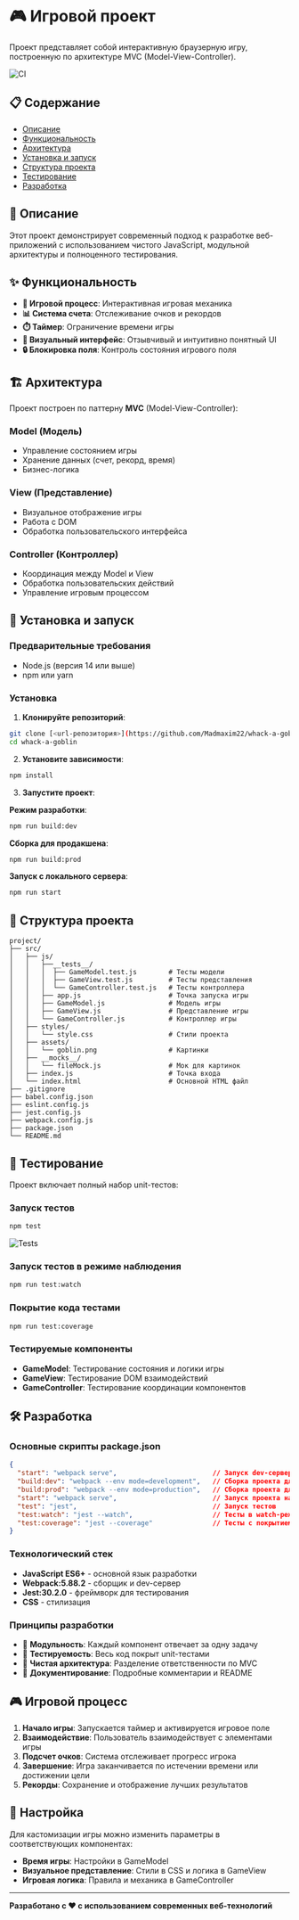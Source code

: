 # 🎮 Игровой проект

Проект представляет собой интерактивную браузерную игру, построенную по архитектуре MVC (Model-View-Controller).

![CI](https://github.com/Madmaxim22/whack-a-goblin/actions/workflows/deploy.yml/badge.svg)

## 📋 Содержание

- [Описание](#описание)
- [Функциональность](#функциональность)
- [Архитектура](#архитектура)
- [Установка и запуск](#установка-и-запуск)
- [Структура проекта](#структура-проекта)
- [Тестирование](#тестирование)
- [Разработка](#разработка)

## 🎯 Описание

Этот проект демонстрирует современный подход к разработке веб-приложений с использованием чистого JavaScript, модульной архитектуры и полноценного тестирования.

## ✨ Функциональность

- **🎲 Игровой процесс**: Интерактивная игровая механика
- **📊 Система счета**: Отслеживание очков и рекордов
- **⏱️ Таймер**: Ограничение времени игры
- **🎯 Визуальный интерфейс**: Отзывчивый и интуитивно понятный UI
- **🔒 Блокировка поля**: Контроль состояния игрового поля

## 🏗️ Архитектура

Проект построен по паттерну **MVC** (Model-View-Controller):

### Model (Модель)
- Управление состоянием игры
- Хранение данных (счет, рекорд, время)
- Бизнес-логика

### View (Представление)
- Визуальное отображение игры
- Работа с DOM
- Обработка пользовательского интерфейса

### Controller (Контроллер)
- Координация между Model и View
- Обработка пользовательских действий
- Управление игровым процессом

## 🚀 Установка и запуск

### Предварительные требования
- Node.js (версия 14 или выше)
- npm или yarn

### Установка

1. **Клонируйте репозиторий**:
```bash
git clone [<url-репозитория>](https://github.com/Madmaxim22/whack-a-goblin)
cd whack-a-goblin
```

2. **Установите зависимости**:
```bash
npm install
```

3. **Запустите проект**:

**Режим разработки**:
```bash
npm run build:dev
```

**Сборка для продакшена**:
```bash
npm run build:prod
```

**Запуск с локального сервера**:
```bash
npm run start
```

## 📁 Структура проекта

```
project/
├── src/
│   ├── js/
│   │   ├──__tests__/
│   │   │  ├── GameModel.test.js        # Тесты модели
│   │   │  ├── GameView.test.js         # Тесты представления
│   │   │  └── GameController.test.js   # Тесты контроллера
│   │   ├── app.js                      # Точка запуска игры
│   │   ├── GameModel.js                # Модель игры
│   │   ├── GameView.js                 # Представление игры
│   │   └── GameController.js           # Контроллер игры
│   ├── styles/
│   │   └── style.css                   # Стили проекта
│   ├── assets/
│   │   └── goblin.png                  # Картинки
│   ├── __mocks__/
│   │   └── fileMock.js                 # Мок для картинок
│   ├── index.js                        # Точка входа
│   └── index.html                      # Основной HTML файл              
├── .gitignore
├── babel.config.json
├── eslint.config.js
├── jest.config.js
├── webpack.config.js
├── package.json
└── README.md
```

## 🧪 Тестирование

Проект включает полный набор unit-тестов:

### Запуск тестов
```bash
npm test
```

![Tests](https://github.com/Madmaxim22/whack-a-goblin/actions/workflows/deploy.yml/badge.svg)

### Запуск тестов в режиме наблюдения
```bash
npm run test:watch
```

### Покрытие кода тестами
```bash
npm run test:coverage
```

### Тестируемые компоненты

- **GameModel**: Тестирование состояния и логики игры
- **GameView**: Тестирование DOM взаимодействий
- **GameController**: Тестирование координации компонентов

## 🛠️ Разработка

### Основные скрипты package.json

```json
{
  "start": "webpack serve",                        // Запуск dev-сервера
  "build:dev": "webpack --env mode=development",   // Сборка проекта для разработки
  "build:prod": "webpack --env mode=production",   // Сборка проекта для продакшена
  "start": "webpack serve",                        // Запуск проекта на локальном сервере
  "test": "jest",                                  // Запуск тестов
  "test:watch": "jest --watch",                    // Тесты в watch-режиме
  "test:coverage": "jest --coverage"               // Тесты с покрытием
}
```

### Технологический стек

- **JavaScript ES6+** - основной язык разработки
- **Webpack:5.88.2** - сборщик и dev-сервер
- **Jest:30.2.0** - фреймворк для тестирования
- **CSS** - стилизация

### Принципы разработки

- 🧩 **Модульность**: Каждый компонент отвечает за одну задачу
- 🧪 **Тестируемость**: Весь код покрыт unit-тестами
- 🎯 **Чистая архитектура**: Разделение ответственности по MVC
- 📝 **Документирование**: Подробные комментарии и README

## 🎮 Игровой процесс

1. **Начало игры**: Запускается таймер и активируется игровое поле
2. **Взаимодействие**: Пользователь взаимодействует с элементами игры
3. **Подсчет очков**: Система отслеживает прогресс игрока
4. **Завершение**: Игра заканчивается по истечении времени или достижении цели
5. **Рекорды**: Сохранение и отображение лучших результатов

## 🔧 Настройка

Для кастомизации игры можно изменить параметры в соответствующих компонентах:

- **Время игры**: Настройки в GameModel
- **Визуальное представление**: Стили в CSS и логика в GameView
- **Игровая логика**: Правила и механика в GameController

---

**Разработано с ❤️ с использованием современных веб-технологий**

